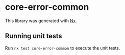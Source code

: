 # core-error-common

This library was generated with [Nx](https://nx.dev).

## Running unit tests

Run `nx test core-error-common` to execute the unit tests.

